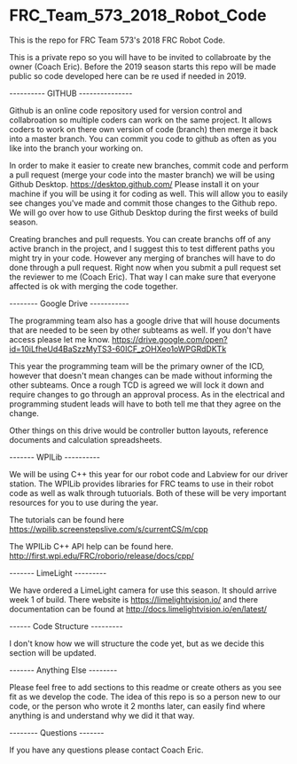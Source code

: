 # FRC_Team_573_2018_Robot_Code
This is the repo for FRC Team 573's 2018 FRC Robot Code.

This is a private repo so you will have to be invited to collabroate by the owner (Coach Eric). 
Before the 2019 season starts this repo will be made public so code developed here can be re used if needed in 2019.

---------- GITHUB ---------------

Github is an online code repository used for version control and collabroation so multiple coders can work on the same project.
It allows coders to work on there own version of code (branch) then merge it back into a master branch. 
You can commit you code to github as often as you like into the branch your working on. 

In order to make it easier to create new branches, commit code and perform a pull request (merge your code into the master branch) we will be using Github Desktop. https://desktop.github.com/ Please install it on your machine if you will be using it for coding as well. This will allow you to easily see changes you've made and commit those changes to the Github repo. We will go over how to use Github Desktop during the first weeks of build season.

Creating branches and pull requests. You can create branchs off of any active branch in the project, and I suggest this to test different paths you might try in your code. However any merging of branches will have to do done through a pull request. Right now when you submit a pull request set the reviewer to me (Coach Eric). That way I can make sure that everyone affected is ok with merging the code together.

-------- Google Drive -----------

The programming team also has a google drive that will house documents that are needed to be seen by other subteams as well. If you don't have access please let me know.  https://drive.google.com/open?id=10iLfheUd4BaSzzMyTS3-60ICF_zOHXeo1oWPGRdDKTk

This year the programming team will be the primary owner of the ICD, however that doesn't mean changes can be made without informing the other subteams. Once a rough TCD is agreed we will lock it down and require changes to go through an approval process. As in the electrical and programming student leads will have to both tell me that they agree on the change.

Other things on this drive would be controller button layouts, reference documents and calculation spreadsheets.

------- WPILib ----------

We will be using C++ this year for our robot code and Labview for our driver station. The WPILib provides libraries for FRC teams to use in their robot code as well as walk through tutuorials. Both of these will be very important resources for you to use during the year.

The tutorials can be found here https://wpilib.screenstepslive.com/s/currentCS/m/cpp

The WPILib C++ API help can be found here. http://first.wpi.edu/FRC/roborio/release/docs/cpp/ 

------- LimeLight ---------

We have ordered a LimeLight camera for use this season. It should arrive week 1 of build. There website is https://limelightvision.io/ and there documentation can be found at http://docs.limelightvision.io/en/latest/

------ Code Structure ---------

I don't know how we will structure the code yet, but as we decide this section will be updated.

------- Anything Else --------

Please feel free to add sections to this readme or create others as you see fit as we develop the code. The idea of this repo is so a person new to our code, or the person who wrote it 2 months later, can easily find where anything is and understand why we did it that way.

-------- Questions -------

If you have any questions please contact Coach Eric.
